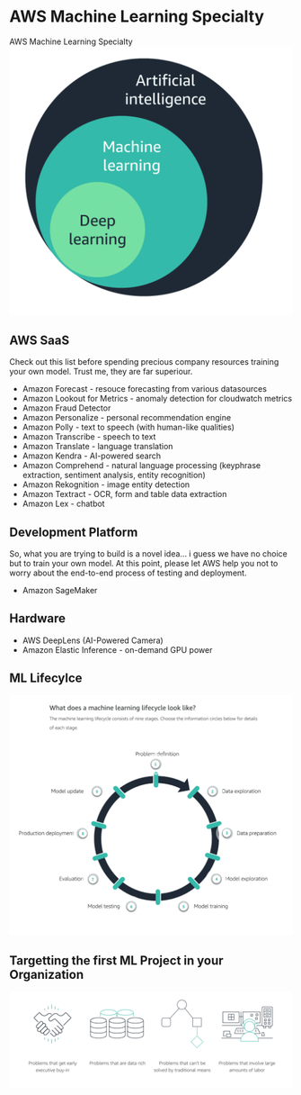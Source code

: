 # AWS Machine Learning Specialty
AWS Machine Learning Specialty
![](images/ai_ml_dl.png)

## AWS SaaS
Check out this list before spending precious company resources training your own model. Trust me, they are far superiour.

- Amazon Forecast - resouce forecasting from various datasources
- Amazon Lookout for Metrics - anomaly detection for cloudwatch metrics
- Amazon Fraud Detector
- Amazon Personalize - personal recommendation engine
- Amazon Polly - text to speech (with human-like qualities)
- Amazon Transcribe - speech to text
- Amazon Translate - language translation
- Amazon Kendra - AI-powered search
- Amazon Comprehend - natural language processing (keyphrase extraction, sentiment analysis, entity recognition)
- Amazon Rekognition - image entity detection
- Amazon Textract - OCR, form and table data extraction
- Amazon Lex - chatbot

## Development Platform
So, what you are trying to build is a novel idea... i guess we have no choice but to train your own model. At this point, please let AWS help you not to worry about the end-to-end process of testing and deployment.
- Amazon SageMaker

## Hardware 
- AWS DeepLens (AI-Powered Camera)
- Amazon Elastic Inference - on-demand GPU power

## ML Lifecylce
![](images/ml_lifecyle.png)

## Targetting the first ML Project in your Organization
![](images/when_to_do_ml.png)
